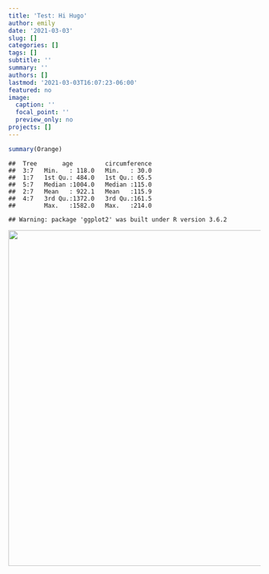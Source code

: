 ```yaml
---
title: 'Test: Hi Hugo'
author: emily
date: '2021-03-03'
slug: []
categories: []
tags: []
subtitle: ''
summary: ''
authors: []
lastmod: '2021-03-03T16:07:23-06:00'
featured: no
image:
  caption: ''
  focal_point: ''
  preview_only: no
projects: []
---
```



```r
summary(Orange)
```

```
##  Tree       age         circumference  
##  3:7   Min.   : 118.0   Min.   : 30.0  
##  1:7   1st Qu.: 484.0   1st Qu.: 65.5  
##  5:7   Median :1004.0   Median :115.0  
##  2:7   Mean   : 922.1   Mean   :115.9  
##  4:7   3rd Qu.:1372.0   3rd Qu.:161.5  
##        Max.   :1582.0   Max.   :214.0
```

```
## Warning: package 'ggplot2' was built under R version 3.6.2
```

<img src="{{< blogdown/postref >}}index_files/figure-html/unnamed-chunk-2-1.png" width="672" />


